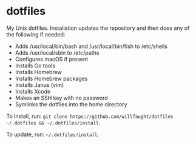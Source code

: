 # dotfiles

My Unix dotfiles. Installation updates the repository and then does any of the following if needed:

- Adds /usr/local/bin/bash and /usr/local/bin/fish to /etc/shells
- Adds /usr/local/sbin to /etc/paths
- Configures macOS if present
- Installs Go tools
- Installs Homebrew
- Installs Homebrew packages
- Installs Janus (vim)
- Installs Xcode
- Makes an SSH key with no password
- Symlinks the dotfiles into the home directory

To install, run: `git clone https://github.com/willfaught/dotfiles ~/.dotfiles && ~/.dotfiles/install`.

To update, run: `~/.dotfiles/install`.
